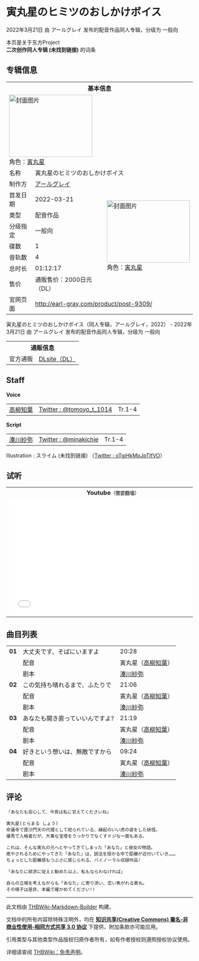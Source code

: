 # 寅丸星のヒミツのおしかけボイス

<!-- source html: G:\repos\THBWiki-Markdown-Builder\THBWikiMarkdown\Temp\main\e\e6\ns0%3A%E5%AF%85%E4%B8%B8%E6%98%9F%E3%81%AE%E3%83%92%E3%83%9F%E3%83%84%E3%81%AE%E3%81%8A%E3%81%97%E3%81%8B%E3%81%91%E3%83%9C%E3%82%A4%E3%82%B9.html -->

2022年3月21日 由 アールグレイ  发布的配音作品同人专辑，分级为 一般向

本页是关于东方Project  
 **二次创作同人专辑 (未找到链接)** 的词条

## 专辑信息

<table><tbody><tr><th colspan="3">基本信息</th></tr><tr><td class="cover-artwork-mobile" colspan="2"><a href="./文件-寅丸星のヒミツのおしかけボイス封面.jpg.md" class="image" title="封面图片"><img alt="封面图片" src="https://upload.thwiki.cc/thumb/9/9a/%E5%AF%85%E4%B8%B8%E6%98%9F%E3%81%AE%E3%83%92%E3%83%9F%E3%83%84%E3%81%AE%E3%81%8A%E3%81%97%E3%81%8B%E3%81%91%E3%83%9C%E3%82%A4%E3%82%B9%E5%B0%81%E9%9D%A2.jpg/224px-%E5%AF%85%E4%B8%B8%E6%98%9F%E3%81%AE%E3%83%92%E3%83%9F%E3%83%84%E3%81%AE%E3%81%8A%E3%81%97%E3%81%8B%E3%81%91%E3%83%9C%E3%82%A4%E3%82%B9%E5%B0%81%E9%9D%A2.jpg" decoding="async" loading="lazy" width="224" height="168" srcset="https://upload.thwiki.cc/thumb/9/9a/%E5%AF%85%E4%B8%B8%E6%98%9F%E3%81%AE%E3%83%92%E3%83%9F%E3%83%84%E3%81%AE%E3%81%8A%E3%81%97%E3%81%8B%E3%81%91%E3%83%9C%E3%82%A4%E3%82%B9%E5%B0%81%E9%9D%A2.jpg/336px-%E5%AF%85%E4%B8%B8%E6%98%9F%E3%81%AE%E3%83%92%E3%83%9F%E3%83%84%E3%81%AE%E3%81%8A%E3%81%97%E3%81%8B%E3%81%91%E3%83%9C%E3%82%A4%E3%82%B9%E5%B0%81%E9%9D%A2.jpg 1.5x, https://upload.thwiki.cc/thumb/9/9a/%E5%AF%85%E4%B8%B8%E6%98%9F%E3%81%AE%E3%83%92%E3%83%9F%E3%83%84%E3%81%AE%E3%81%8A%E3%81%97%E3%81%8B%E3%81%91%E3%83%9C%E3%82%A4%E3%82%B9%E5%B0%81%E9%9D%A2.jpg/448px-%E5%AF%85%E4%B8%B8%E6%98%9F%E3%81%AE%E3%83%92%E3%83%9F%E3%83%84%E3%81%AE%E3%81%8A%E3%81%97%E3%81%8B%E3%81%91%E3%83%9C%E3%82%A4%E3%82%B9%E5%B0%81%E9%9D%A2.jpg 2x" data-file-width="1000" data-file-height="750"></a><div class="cover-char">角色：<a href="./寅丸星.md" title="寅丸星">寅丸星</a></div></td>
</tr><tr><td class="label">名称</td><td colspan="2"> 寅丸星のヒミツのおしかけボイス </td></tr><tr><td class="label">制作方</td><td><a href="./アールグレイ.md" title="アールグレイ">アールグレイ</a></td><td class="cover-artwork" rowspan="8" style="min-width:224px;"><a href="./文件-寅丸星のヒミツのおしかけボイス封面.jpg.md" class="image" title="封面图片"><img alt="封面图片" src="https://upload.thwiki.cc/thumb/9/9a/%E5%AF%85%E4%B8%B8%E6%98%9F%E3%81%AE%E3%83%92%E3%83%9F%E3%83%84%E3%81%AE%E3%81%8A%E3%81%97%E3%81%8B%E3%81%91%E3%83%9C%E3%82%A4%E3%82%B9%E5%B0%81%E9%9D%A2.jpg/224px-%E5%AF%85%E4%B8%B8%E6%98%9F%E3%81%AE%E3%83%92%E3%83%9F%E3%83%84%E3%81%AE%E3%81%8A%E3%81%97%E3%81%8B%E3%81%91%E3%83%9C%E3%82%A4%E3%82%B9%E5%B0%81%E9%9D%A2.jpg" decoding="async" loading="lazy" width="224" height="168" srcset="https://upload.thwiki.cc/thumb/9/9a/%E5%AF%85%E4%B8%B8%E6%98%9F%E3%81%AE%E3%83%92%E3%83%9F%E3%83%84%E3%81%AE%E3%81%8A%E3%81%97%E3%81%8B%E3%81%91%E3%83%9C%E3%82%A4%E3%82%B9%E5%B0%81%E9%9D%A2.jpg/336px-%E5%AF%85%E4%B8%B8%E6%98%9F%E3%81%AE%E3%83%92%E3%83%9F%E3%83%84%E3%81%AE%E3%81%8A%E3%81%97%E3%81%8B%E3%81%91%E3%83%9C%E3%82%A4%E3%82%B9%E5%B0%81%E9%9D%A2.jpg 1.5x, https://upload.thwiki.cc/thumb/9/9a/%E5%AF%85%E4%B8%B8%E6%98%9F%E3%81%AE%E3%83%92%E3%83%9F%E3%83%84%E3%81%AE%E3%81%8A%E3%81%97%E3%81%8B%E3%81%91%E3%83%9C%E3%82%A4%E3%82%B9%E5%B0%81%E9%9D%A2.jpg/448px-%E5%AF%85%E4%B8%B8%E6%98%9F%E3%81%AE%E3%83%92%E3%83%9F%E3%83%84%E3%81%AE%E3%81%8A%E3%81%97%E3%81%8B%E3%81%91%E3%83%9C%E3%82%A4%E3%82%B9%E5%B0%81%E9%9D%A2.jpg 2x" data-file-width="1000" data-file-height="750"></a><div class="cover-char">角色：<a href="./寅丸星.md" title="寅丸星">寅丸星</a></div></td>
</tr><tr><td class="label">首发日期</td><td>2022-03-21</td></tr><tr><td class="label">类型</td><td>配音作品</td></tr><tr><td class="label">分级指定</td><td>一般向</td></tr><tr><td class="label">碟数</td><td>1</td></tr><tr><td class="label">音轨数</td><td>4</td></tr><tr><td class="label">总时长</td><td>01:12:17</td></tr><tr><td class="label">售价</td><td>通贩售价：2000日元（DL）</td></tr>
<tr><td class="label">官网页面</td><td colspan="2"><a rel="nofollow" class="external free" href="http://earl-gray.com/product/post-9309/">http://earl-gray.com/product/post-9309/</a></td></tr></tbody></table>

寅丸星のヒミツのおしかけボイス（同人专辑，アールグレイ，2022） - 2022年3月21日 由 アールグレイ  发布的配音作品同人专辑，分级为 一般向

<table><tbody><tr><th colspan="3">通贩信息</th></tr><tr><td class="label">官方通贩</td><td colspan="2"><a rel="nofollow" class="external text" href="http://www.dlsite.com/home/work/=/product_id/RJ380024.html">DLsite（DL）</a></td></tr></tbody></table>



## Staff
  
 **Voice**   

<table><tbody><tr><td><a href="/index.php?title=%E9%AB%98%E6%9F%B3%E7%9F%A5%E8%91%89&amp;action=edit&amp;redlink=1" class="new" title="高柳知葉（页面不存在）">高柳知葉</a></td><td><a rel="nofollow" class="external text" href="https://twitter.com/tomoyo_t_1014">Twitter&#160;: @tomoyo_t_1014</a></td><td>Tr.1-4</td></tr></tbody></table>

  
 **Script**   

<table><tbody><tr><td><a href="/index.php?title=%E6%B9%8A%E5%B7%9D%E7%B4%97%E5%BC%A5&amp;action=edit&amp;redlink=1" class="new" title="湊川紗弥（页面不存在）">湊川紗弥</a></td><td><a rel="nofollow" class="external text" href="https://twitter.com/minakichie">Twitter&#160;: @minakichie</a></td><td>Tr.1-4</td></tr></tbody></table>


Illustration
: スライム (未找到链接) （[Twitter&#160;: oTgjHkMpJpTIfVO](https://twitter.com/oTgjHkMpJpTIfVO)）


## 试听

<table>

<tbody><tr>
<th>Youtube<span style="font-family: sans-serif; cursor: default; color:#555; font-size: 0.8em; bottom: 0.1em; font-weight: bold;" title="连接到需要翻墙网页">（需要翻墙）</span>
</th></tr>
<tr>
<td><iframe width="560" height="315" src="//www.youtube-nocookie.com/embed/IfmLpZEQDF0?" frameborder="0" allowfullscreen=""></iframe>
</td></tr></tbody></table>



## 曲目列表

<table><tbody><tr><td id="1" class="infoG"><b>01</b></td><td id="大丈夫です、そばにいますよ" colspan="2" class="title">大丈夫です、そばにいますよ<span class="thcsearchlinks"><a rel="nofollow" class="external text" href="https://cd.thwiki.cc?dub=高柳知葉&amp;script=湊川紗弥&amp;fromwiki=寅丸星のヒミツのおしかけボイス"><span title="搜索相似同人曲"></span></a></span></td><td class="time">20:28</td></tr><tr><td class="left"></td><td class="label">配音</td><td class="text" colspan="2">寅丸星（<a href="/index.php?title=%E9%AB%98%E6%9F%B3%E7%9F%A5%E8%91%89&amp;action=edit&amp;redlink=1" class="new" title="高柳知葉（页面不存在）">高柳知葉</a>）<span class="thcsearchlinks"><a rel="nofollow" class="external text" href="https://cd.thwiki.cc?dub=高柳知葉&amp;fromwiki=寅丸星のヒミツのおしかけボイス"><span></span></a></span></td></tr><tr><td class="left"></td><td class="label">剧本</td><td class="text" colspan="2"><a href="/index.php?title=%E6%B9%8A%E5%B7%9D%E7%B4%97%E5%BC%A5&amp;action=edit&amp;redlink=1" class="new" title="湊川紗弥（页面不存在）">湊川紗弥</a><span class="thcsearchlinks"><a rel="nofollow" class="external text" href="https://cd.thwiki.cc?script=湊川紗弥&amp;fromwiki=寅丸星のヒミツのおしかけボイス"><span></span></a></span></td></tr>
<tr><td id="2" class="infoG"><b>02</b></td><td id="この気持ち晴れるまで、ふたりで" colspan="2" class="title">この気持ち晴れるまで、ふたりで<span class="thcsearchlinks"><a rel="nofollow" class="external text" href="https://cd.thwiki.cc?dub=高柳知葉&amp;script=湊川紗弥&amp;fromwiki=寅丸星のヒミツのおしかけボイス"><span title="搜索相似同人曲"></span></a></span></td><td class="time">21:06</td></tr><tr><td class="left"></td><td class="label">配音</td><td class="text" colspan="2">寅丸星（<a href="/index.php?title=%E9%AB%98%E6%9F%B3%E7%9F%A5%E8%91%89&amp;action=edit&amp;redlink=1" class="new" title="高柳知葉（页面不存在）">高柳知葉</a>）<span class="thcsearchlinks"><a rel="nofollow" class="external text" href="https://cd.thwiki.cc?dub=高柳知葉&amp;fromwiki=寅丸星のヒミツのおしかけボイス"><span></span></a></span></td></tr><tr><td class="left"></td><td class="label">剧本</td><td class="text" colspan="2"><a href="/index.php?title=%E6%B9%8A%E5%B7%9D%E7%B4%97%E5%BC%A5&amp;action=edit&amp;redlink=1" class="new" title="湊川紗弥（页面不存在）">湊川紗弥</a><span class="thcsearchlinks"><a rel="nofollow" class="external text" href="https://cd.thwiki.cc?script=湊川紗弥&amp;fromwiki=寅丸星のヒミツのおしかけボイス"><span></span></a></span></td></tr>
<tr><td id="3" class="infoG"><b>03</b></td><td id="あなたも開き直っていいんですよ?" colspan="2" class="title">あなたも開き直っていいんですよ?<span class="thcsearchlinks"><a rel="nofollow" class="external text" href="https://cd.thwiki.cc?dub=高柳知葉&amp;script=湊川紗弥&amp;fromwiki=寅丸星のヒミツのおしかけボイス"><span title="搜索相似同人曲"></span></a></span></td><td class="time">21:19</td></tr><tr><td class="left"></td><td class="label">配音</td><td class="text" colspan="2">寅丸星（<a href="/index.php?title=%E9%AB%98%E6%9F%B3%E7%9F%A5%E8%91%89&amp;action=edit&amp;redlink=1" class="new" title="高柳知葉（页面不存在）">高柳知葉</a>）<span class="thcsearchlinks"><a rel="nofollow" class="external text" href="https://cd.thwiki.cc?dub=高柳知葉&amp;fromwiki=寅丸星のヒミツのおしかけボイス"><span></span></a></span></td></tr><tr><td class="left"></td><td class="label">剧本</td><td class="text" colspan="2"><a href="/index.php?title=%E6%B9%8A%E5%B7%9D%E7%B4%97%E5%BC%A5&amp;action=edit&amp;redlink=1" class="new" title="湊川紗弥（页面不存在）">湊川紗弥</a><span class="thcsearchlinks"><a rel="nofollow" class="external text" href="https://cd.thwiki.cc?script=湊川紗弥&amp;fromwiki=寅丸星のヒミツのおしかけボイス"><span></span></a></span></td></tr>
<tr><td id="4" class="infoG"><b>04</b></td><td id="好きという想いは、無敵ですから" colspan="2" class="title">好きという想いは、無敵ですから<span class="thcsearchlinks"><a rel="nofollow" class="external text" href="https://cd.thwiki.cc?dub=高柳知葉&amp;script=湊川紗弥&amp;fromwiki=寅丸星のヒミツのおしかけボイス"><span title="搜索相似同人曲"></span></a></span></td><td class="time">09:24</td></tr><tr><td class="left"></td><td class="label">配音</td><td class="text" colspan="2">寅丸星（<a href="/index.php?title=%E9%AB%98%E6%9F%B3%E7%9F%A5%E8%91%89&amp;action=edit&amp;redlink=1" class="new" title="高柳知葉（页面不存在）">高柳知葉</a>）<span class="thcsearchlinks"><a rel="nofollow" class="external text" href="https://cd.thwiki.cc?dub=高柳知葉&amp;fromwiki=寅丸星のヒミツのおしかけボイス"><span></span></a></span></td></tr><tr><td class="left"></td><td class="label">剧本</td><td class="text" colspan="2"><a href="/index.php?title=%E6%B9%8A%E5%B7%9D%E7%B4%97%E5%BC%A5&amp;action=edit&amp;redlink=1" class="new" title="湊川紗弥（页面不存在）">湊川紗弥</a><span class="thcsearchlinks"><a rel="nofollow" class="external text" href="https://cd.thwiki.cc?script=湊川紗弥&amp;fromwiki=寅丸星のヒミツのおしかけボイス"><span></span></a></span></td></tr></tbody></table>



## 评论
```
『あなたも安心して、今宵は私に甘えてくださいね』

寅丸星(とらまる しょう)
命蓮寺で毘沙門天の代理として祀られている、縁起のいい虎の姿をした妖怪。
優秀で人格者だが、大事な宝塔をうっかりでなくすドジな一面もある。

これは、そんな寅丸の元へとやってきてしまった「あなた」と彼女の物語。
癒やされるためにやってきた「あなた」は、説法を授かる中で距離が近付いていき……。
ちょっとした距離感もつぶさに感じられる、バイノーラル収録作品!

「あなたに欲求に従えと勧めた以上、私もならわなければ」

自らの立場を考えながらも「あなた」に寄り添い、恋い焦がれる寅丸。
その様子は是非、本編で確かめてください!!
```

  
  

  





---

此文档由 [THBWiki-Markdown-Builder](https://github.com/Delsin-Yu/THBWiki-Markdown-Builder) 构建。

文档中的所有内容除特殊注明外，均在 [**知识共享(Creative Commons) 署名-非商业性使用-相同方式共享 3.0 协议**](https://creativecommons.org/licenses/by-sa/3.0/deed.zh-hans) 下提供，附加条款亦可能应用。

引用类型与其他类型作品版权归原作者所有，如有作者授权则遵照授权协议使用。

详细请查阅 [THBWiki：免责声明](https://thbwiki.cc/THBWiki:%E5%85%8D%E8%B4%A3%E5%A3%B0%E6%98%8E)。

